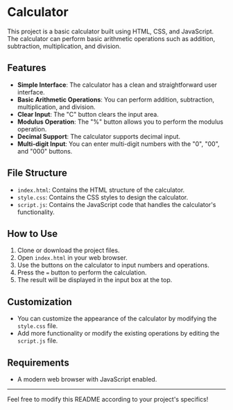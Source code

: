 
# Calculator

This project is a basic calculator built using HTML, CSS, and JavaScript. The calculator can perform basic arithmetic operations such as addition, subtraction, multiplication, and division.

## Features

- **Simple Interface**: The calculator has a clean and straightforward user interface.
- **Basic Arithmetic Operations**: You can perform addition, subtraction, multiplication, and division.
- **Clear Input**: The "C" button clears the input area.
- **Modulus Operation**: The "%" button allows you to perform the modulus operation.
- **Decimal Support**: The calculator supports decimal input.
- **Multi-digit Input**: You can enter multi-digit numbers with the "0", "00", and "000" buttons.

## File Structure

- `index.html`: Contains the HTML structure of the calculator.
- `style.css`: Contains the CSS styles to design the calculator.
- `script.js`: Contains the JavaScript code that handles the calculator's functionality.

## How to Use

1. Clone or download the project files.
2. Open `index.html` in your web browser.
3. Use the buttons on the calculator to input numbers and operations.
4. Press the `=` button to perform the calculation.
5. The result will be displayed in the input box at the top.

## Customization

- You can customize the appearance of the calculator by modifying the `style.css` file.
- Add more functionality or modify the existing operations by editing the `script.js` file.

## Requirements

- A modern web browser with JavaScript enabled.

---

Feel free to modify this README according to your project's specifics!
